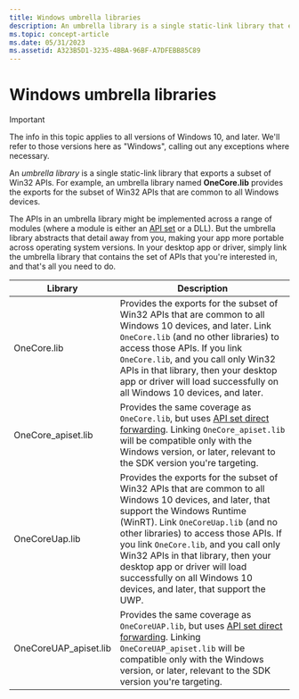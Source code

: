 ```yaml
---
title: Windows umbrella libraries
description: An umbrella library is a single static-link library that exports a subset of Win32 APIs. For example, an umbrella lib named OneCore.lib provides the exports for the subset of Win32 APIs that are common to all Windows devices.
ms.topic: concept-article
ms.date: 05/31/2023
ms.assetid: A323B5D1-3235-4BBA-96BF-A7DFEBB85C89
---
```


# Windows umbrella libraries

> [!IMPORTANT]
> The info in this topic applies to all versions of Windows 10, and later. We'll refer to those versions here as "Windows", calling out any exceptions where necessary.

An *umbrella library* is a single static-link library that exports a subset of Win32 APIs. For example, an umbrella library named **OneCore.lib** provides the exports for the subset of Win32 APIs that are common to all Windows devices.

The APIs in an umbrella library might be implemented across a range of modules (where a module is either an [API set](windows-apisets.md) or a DLL). But the umbrella library abstracts that detail away from you, making your app more portable across operating system versions. In your desktop app or driver, simply link the umbrella library that contains the set of APIs that you're interested in, and that's all you need to do.

| Library | Description |
|-|-|
| OneCore.lib | Provides the exports for the subset of Win32 APIs that are common to all Windows 10 devices, and later. Link `OneCore.lib` (and no other libraries) to access those APIs. If you link `OneCore.lib`, and you call only Win32 APIs in that library, then your desktop app or driver will load successfully on all Windows 10 devices, and later. |
| OneCore_apiset.lib | Provides the same coverage as `OneCore.lib`, but uses [API set direct forwarding](api-set-loader-operation.md#direct-forwarding). Linking `OneCore_apiset.lib` will be compatible only with the Windows version, or later, relevant to the SDK version you're targeting. |
| OneCoreUap.lib | Provides the exports for the subset of Win32 APIs that are common to all Windows 10 devices, and later, that support the Windows Runtime (WinRT). Link `OneCoreUap.lib` (and no other libraries) to access those APIs. If you link `OneCore.lib`, and you call only Win32 APIs in that library, then your desktop app or driver will load successfully on all Windows 10 devices, and later, that support the UWP. |
| OneCoreUAP_apiset.lib | Provides the same coverage as `OneCoreUAP.lib`, but uses [API set direct forwarding](api-set-loader-operation.md#direct-forwarding). Linking `OneCoreUAP_apiset.lib` will be compatible only with the Windows version, or later, relevant to the SDK version you're targeting. |
